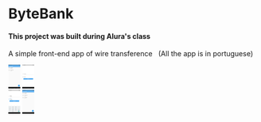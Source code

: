 # ByteBank 

<h4>This project was built during Alura's class</h4>

  <p> A simple front-end app of wire  transference &nbsp (All the app is in portuguese)</p>
  <img style="width: 1.5rem; height: 3rem" src="ScreenShots/Screenshot_1634760473.png">
  <img style="width: 1.5rem; height: 3rem"src="ScreenShots/Screenshot_1634760470.png"><br>
  <img style="width: 1.5rem; height: 3rem" src="ScreenShots/Screenshot_1634760482.png">
  <img style="width: 1.5rem; height: 3rem" src="ScreenShots/Screenshot_1634760489.png">


